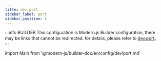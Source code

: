 ```yaml
---
title: dev.port
sidebar_label: port
sidebar_position: 1
---
```


:::info BUILDER
This configuration is Modern.js Builder configuration, there may be links that cannot be redirected. for details, please refer to [dev.port](https://modernjs.dev/builder/zh/api/config-dev.html#dev-port)。
:::

import Main from '@modern-js/builder-doc/en/config/dev/port.md'

<Main />

